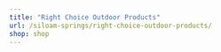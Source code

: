 ```yaml
---
title: "Right Choice Outdoor Products"
url: /siloam-springs/right-choice-outdoor-products/
shop: shop
---
```

